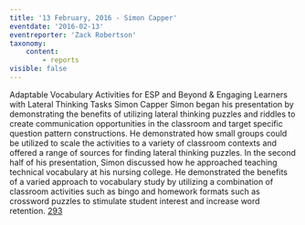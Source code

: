 ```yaml
---
title: '13 February, 2016 - Simon Capper'
eventdate: '2016-02-13'
eventreporter: 'Zack Robertson'
taxonomy:
    content:
        - reports
visible: false
---
```


Adaptable Vocabulary Activities for ESP and Beyond & Engaging Learners with Lateral Thinking Tasks
Simon Capper
Simon began his presentation by demonstrating the benefits of utilizing lateral thinking puzzles and riddles to create communication opportunities in the classroom and target specific question pattern constructions. He demonstrated how small groups could be utilized to scale the activities to a variety of classroom contexts and offered a range of sources for finding lateral thinking puzzles. In the second half of his presentation, Simon discussed how he approached teaching technical vocabulary at his nursing college. He demonstrated the benefits of a varied approach to vocabulary study by utilizing a combination of classroom activities such as bingo and homework formats such as crossword puzzles to stimulate student interest and increase word retention.
<a href="/chapters/kq/schedule/2016/february/13">293</a>
